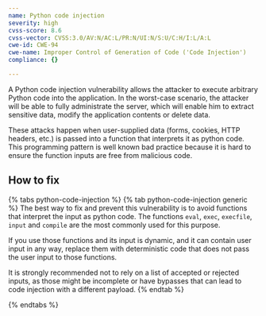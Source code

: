 ```yaml
---
name: Python code injection
severity: high
cvss-score: 8.6
cvss-vector: CVSS:3.0/AV:N/AC:L/PR:N/UI:N/S:U/C:H/I:L/A:L
cwe-id: CWE-94
cwe-name: Improper Control of Generation of Code ('Code Injection')
compliance: {}

---            
```


A Python code injection vulnerability allows the attacker to execute arbitrary Python code into the application. In the worst-case scenario, the attacker will be able to fully administrate the server, which will enable him to extract sensitive data, modify the application contents or delete data.

These attacks happen when user-supplied data (forms, cookies, HTTP headers, etc.) is passed into a function that interprets it as python code. This programming pattern is well known bad practice because it is hard to ensure the function inputs are free from malicious code.

## How to fix

{% tabs python-code-injection %}
{% tab python-code-injection generic %}
The best way to fix and prevent this vulnerability is to avoid functions that interpret the input as python code. The functions `eval`, `exec`, `execfile`, `input` and `compile`  are the most commonly used for this purpose.

If you use those functions and its input is dynamic, and it can contain user input in any way, replace them with deterministic code that does not pass the user input to those functions.

It is strongly recommended not to rely on a list of accepted or rejected inputs, as those might be incomplete or have bypasses that can lead to code injection with a different payload.
{% endtab %}

{% endtabs %}
